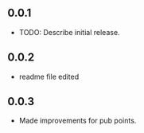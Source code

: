 ## 0.0.1

* TODO: Describe initial release.

## 0.0.2

* readme file edited

## 0.0.3

* Made improvements for pub points.
